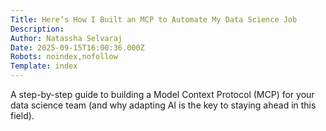 ```yaml
---
Title: Here’s How I Built an MCP to Automate My Data Science Job
Description: 
Author: Natassha Selvaraj
Date: 2025-09-15T16:00:36.000Z
Robots: noindex,nofollow
Template: index
---
```

A step-by-step guide to building a Model Context Protocol (MCP) for your data science team (and why adapting AI is the key to staying ahead in this field).